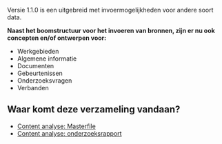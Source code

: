 
Versie 1.1.0 is een uitgebreid met invoermogelijkheden voor andere soort data.

__Naast het boomstructuur voor het invoeren van bronnen, zijn er nu ook concepten en/of ontwerpen voor:__
* Werkgebieden
* Algemene informatie
* Documenten
* Gebeurtenissen
* Onderzoeksvragen
* Verbanden


## Waar komt deze verzameling vandaan?

* [Content analyse: Masterfile](https://jorik.gitbook.io/project-blauwdruk/research_methods/analyse_content/masterfile)
* [Content analyse: onderzoeksrapport](https://jorik.gitbook.io/project-blauwdruk/research_methods/analyse_content/onderzoeksrapport)